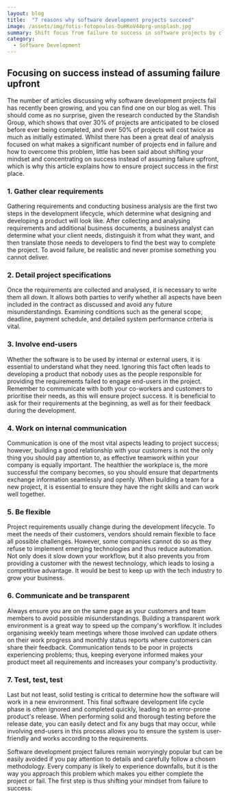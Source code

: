 ```yaml
---
layout: blog
title:  "7 reasons why software development projects succeed"
image: /assets/img/fotis-fotopoulos-DuHKoV44prg-unsplash.jpg
summary: Shift focus from failure to success in software projects by clarifing requirements, detail specifications, involve end-users, communicate internally, stay flexible, maintain transparency, and rigorously test for assured project triumph.
category:
  - Software Development
---
```


## Focusing on success instead of assuming failure upfront
The number of articles discussing why software development projects fail has recently been growing, and you can find one on our blog as well. This should come as no surprise, given the research conducted by the Standish Group, which shows that over 30% of projects are anticipated to be closed before ever being completed, and over 50% of projects will cost twice as much as initially estimated. Whilst there has been a great deal of analysis focused on what makes a significant number of projects end in failure and how to overcome this problem, little has been said about shifting your mindset and concentrating on success instead of assuming failure upfront, which is why this article explains how to ensure project success in the first place.


### 1. Gather clear requirements

Gathering requirements and conducting business analysis are the first two steps in the development lifecycle, which determine what designing and developing a product will look like. After collecting and analysing requirements and additional business documents, a business analyst can determine what your client needs, distinguish it from what they want, and then translate those needs to developers to find the best way to complete the project. To avoid failure, be realistic and never promise something you cannot deliver.

### 2. Detail project specifications

Once the requirements are collected and analysed, it is necessary to write them all down. It allows both parties to verify whether all aspects have been included in the contract as discussed and avoid any future misunderstandings. Examining conditions such as the general scope, deadline, payment schedule, and detailed system performance criteria is vital.

### 3. Involve end-users

Whether the software is to be used by internal or external users, it is essential to understand what they need. Ignoring this fact often leads to developing a product that nobody uses as the people responsible for providing the requirements failed to engage end-users in the project. Remember to communicate with both your co-workers and customers to prioritise their needs, as this will ensure project success. It is beneficial to ask for their requirements at the beginning, as well as for their feedback during the development.

### 4. Work on internal communication

Communication is one of the most vital aspects leading to project success; however, building a good relationship with your customers is not the only thing you should pay attention to, as effective teamwork within your company is equally important. The healthier the workplace is, the more successful the company becomes, so you should ensure that departments exchange information seamlessly and openly. When building a team for a new project, it is essential to ensure they have the right skills and can work well together.

### 5. Be flexible

Project requirements usually change during the development lifecycle. To meet the needs of their customers, vendors should remain flexible to face all possible challenges. However, some companies cannot do so as they refuse to implement emerging technologies and thus reduce automation. Not only does it slow down your workflow, but it also prevents you from providing a customer with the newest technology, which leads to losing a competitive advantage. It would be best to keep up with the tech industry to grow your business.

### 6. Communicate and be transparent

Always ensure you are on the same page as your customers and team members to avoid possible misunderstandings. Building a transparent work environment is a great way to speed up the company's workflow. It includes organising weekly team meetings where those involved can update others on their work progress and monthly status reports where customers can share their feedback. Communication tends to be poor in projects experiencing problems; thus, keeping everyone informed makes your product meet all requirements and increases your company's productivity.

### 7. Test, test, test

Last but not least, solid testing is critical to determine how the software will work in a new environment. This final software development life cycle phase is often ignored and completed quickly, leading to an error-prone product's release. When performing solid and thorough testing before the release date, you can easily detect and fix any bugs that may occur, while involving end-users in this process allows you to ensure the system is user-friendly and works according to the requirements.


Software development project failures remain worryingly popular but can be easily avoided if you pay attention to details and carefully follow a chosen methodology. Every company is likely to experience downfalls, but it is the way you approach this problem which makes you either complete the project or fail. The first step is thus shifting your mindset from failure to success.
